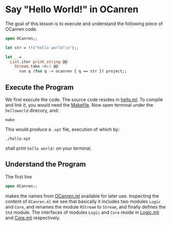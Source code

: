 # Say "Hello World!" in OCanren

The goal of this lesson is to execute and understand the
following piece of OCanren code.

```ocaml
open OCanren;;

let str = !!("hello world!\n");;

let _ =
  List.iter print_string @@
    Stream.take ~n:1 @@
      run q (fun q -> ocanren { q == str }) project;;
```

##  Execute the Program

We first execute the code. The source code resides in [hello.ml](hello.ml).
To compile and link it, you would need the [Makefile](Makefile).
Now open terminal under the `helloworld` direcory, and:
```
make
```
This would produce a `.opt` file, execution of which by:
```
./hello.opt
```
shall print `hello world!` on your terminal.

## Understand the Program

The first line
```ocaml
open OCanren;;
```
makes the names from [OCanren.ml](../../ocanren/src/OCanren.ml) available
for later use. Inspecting the content of `OCanren.ml` we see that basically
it includes two modules `Logic` and `Core`, and renames the module `RStream`
to `Stream`, and finally defines the `Std` module. The interfaces of modules
`Logic` and `Core` reside in [Logic.mli](../../ocanren/src/core/Logic.mli)
and [Core.mli](../../ocanren/src/core/Core.mli) respectively.